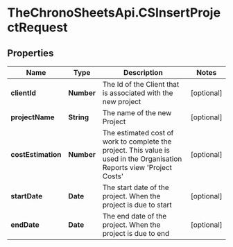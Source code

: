 # TheChronoSheetsApi.CSInsertProjectRequest

## Properties
Name | Type | Description | Notes
------------ | ------------- | ------------- | -------------
**clientId** | **Number** | The Id of the Client that is associated with the new project | [optional] 
**projectName** | **String** | The name of the new Project | [optional] 
**costEstimation** | **Number** | The estimated cost of work to complete the project.  This value is used in the Organisation Reports view &#39;Project Costs&#39; | [optional] 
**startDate** | **Date** | The start date of the project.  When the project is due to start | [optional] 
**endDate** | **Date** | The end date of the project.  When the project is due to end | [optional] 


